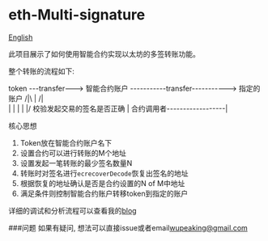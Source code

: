 # eth-Multi-signature

[English][0]

此项目展示了如何使用智能合约实现以太坊的多签转账功能。

整个转账的流程如下:


token ---transfer---> 智能合约账户 -----------transfer-----------> 指定的账户
                         /|\        |                           /|\
                          |         |                            |
                          |        \|/  校验发起交易的签名是否正确    |
合约调用者------------------|




核心思想
1. Token放在智能合约账户名下
2. 设置合约可以进行转账的M个地址
3. 设置发起一笔转账的最少签名数量N
4. 转账时对签名进行```ecrecoverDecode```恢复出签名的地址 
5. 根据恢复的地址确认是否是合约设置的N of M中地址
6. 满足条件则控制智能合约账户转移token到指定的账户

详细的调试和分析流程可以查看我的[blog](https://wupeaking.github.io/learn/solidity_mutli_sign/) 

###问题
    如果有疑问, 想法可以直接issue或者email<wupeaking@gmail.com>

[0]: ./readme.cn.md